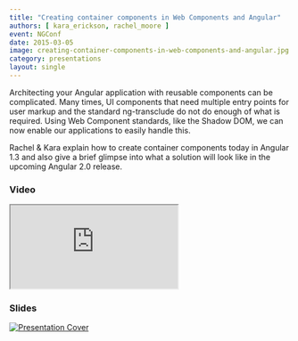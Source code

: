 ```yaml
---
title: "Creating container components in Web Components and Angular"
authors: [ kara_erickson, rachel_moore ]
event: NGConf
date: 2015-03-05
image: creating-container-components-in-web-components-and-angular.jpg
category: presentations
layout: single
---
```


Architecting your Angular application with reusable components can be complicated. Many times, UI components that need multiple entry points for user markup and the standard ng-transclude do not do enough of what is required. Using Web Component standards, like the Shadow DOM, we can now enable our applications to easily handle this.

<!-- Excerpt -->

Rachel & Kara explain how to create container components today in Angular 1.3 and also give a brief glimpse into what a solution will look like in the upcoming Angular 2.0 release.

### Video

<div class="iframe-wrap">
    <iframe src="https://www.youtube.com/embed/AbunztfV5vU" itemprop="video"></iframe>
</div>

### Slides

<a href="https://docs.google.com/presentation/d/1SZ05jFRF9Rfsrn39z5-vdyLbY37XZGEgQfZ1uIOaEEo/pub?start=false&amp;loop=false&amp;slide=id.g6326acee8_1314&slide=id.g6326acee8_1314">
    <img src="../../img/stories/creating-container-components-in-web-components-and-angular-cover.jpg" alt="Presentation Cover">
</a>